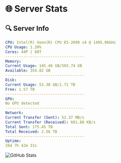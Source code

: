 # 🌐 Server Stats
## 🔍 Server Info
```yaml
CPU: Intel(R) Xeon(R) CPU E5-2699 v4 @ 1495.06GHz
CPU Usage: 1.30%
Cores: 44P | 88T
-----------------------------------
Memory:
Current Usage: 145.46 GB/503.74 GB
Available: 354.82 GB
-----------------------------------
Disk:
Current Usage: 53.38 GB/1.71 TB
Free: 1.57 TB
-----------------------------------
GPU:
No GPU detected
-----------------------------------
Network:
Current Transfer (Sent): 52.37 MB/s
Current Transfer (Received): 601.88 KB/s
Total Sent: 175.45 TB
Total Received: 2.56 TB
-----------------------------------
Uptime:
26d 7h 42m 31s
```
![GitHub Stats](https://img.shields.io/badge/Updated-2025-03-06_06:25:49-blue)